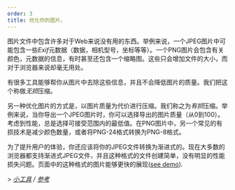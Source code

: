 ```yaml
---
order: 3
title: 优化你的图片。
---
```


图片文件中包含许多对于Web来说没有用的东西。举例来说，一个JPEG图片中可能包含一些*Exif*元数据（数据，相机型号，坐标等等）。一个PNG图片会包含有关颜色，元数据的信息，有时甚至还包含一个缩略图。这些只会增加文件的大小，而对于浏览器来说却毫无用处。

有很多工具能够帮你从图片中去除这些信息，并且不会降低图片的质量。我们把这个称做*无损*压缩。

另一种优化图片的方式是，以图片质量为代价进行压缩。我们称之为*有损*压缩。举例来说，当你导出一个JPEG图片时，你可以选择导出的图片质量（从0到100）。考虑到性能，总是选择可接受范围内的最低值。在PNG图片中，另一个常见的有损技术是减少颜色数量，或者将PNG-24格式转换为PNG-8格式。

为了提升用户的体验，你还应该将你的JPEG文件转换为渐进式的。现在大多数的浏览器都支持渐进式JPEG文件，并且这种格式的文件创建简单，没有明显的性能损失问题。页面中的这种格式的图片能够更快的展现([see demo](http://www.patrickmeenan.com/progressive/view.php?img=http://farm2.staticflickr.com/1434/1002257937_021cb46a33_o.jpg)).

*> [小工具](https://github.com/zenorocha/browser-diet/wiki/Tools#wiki-optimize-your-images) / [参考](https://github.com/zenorocha/browser-diet/wiki/References#optimize-your-images)*

